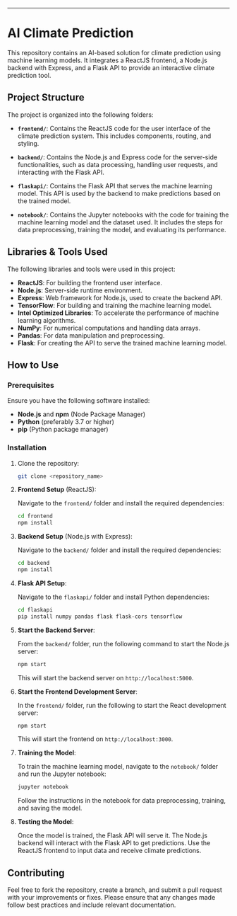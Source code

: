 ---

# AI Climate Prediction

This repository contains an AI-based solution for climate prediction using machine learning models. It integrates a ReactJS frontend, a Node.js backend with Express, and a Flask API to provide an interactive climate prediction tool.

## Project Structure

The project is organized into the following folders:

- **`frontend/`**: Contains the ReactJS code for the user interface of the climate prediction system. This includes components, routing, and styling.
  
- **`backend/`**: Contains the Node.js and Express code for the server-side functionalities, such as data processing, handling user requests, and interacting with the Flask API.

- **`flaskapi/`**: Contains the Flask API that serves the machine learning model. This API is used by the backend to make predictions based on the trained model.

- **`notebook/`**: Contains the Jupyter notebooks with the code for training the machine learning model and the dataset used. It includes the steps for data preprocessing, training the model, and evaluating its performance.

## Libraries & Tools Used

The following libraries and tools were used in this project:

- **ReactJS**: For building the frontend user interface.
- **Node.js**: Server-side runtime environment.
- **Express**: Web framework for Node.js, used to create the backend API.
- **TensorFlow**: For building and training the machine learning model.
- **Intel Optimized Libraries**: To accelerate the performance of machine learning algorithms.
- **NumPy**: For numerical computations and handling data arrays.
- **Pandas**: For data manipulation and preprocessing.
- **Flask**: For creating the API to serve the trained machine learning model.

## How to Use

### Prerequisites

Ensure you have the following software installed:

- **Node.js** and **npm** (Node Package Manager)
- **Python** (preferably 3.7 or higher)
- **pip** (Python package manager)

### Installation

1. Clone the repository:

   ```bash
   git clone <repository_name>
   ```

2. **Frontend Setup** (ReactJS):
   
   Navigate to the `frontend/` folder and install the required dependencies:

   ```bash
   cd frontend
   npm install
   ```

3. **Backend Setup** (Node.js with Express):

   Navigate to the `backend/` folder and install the required dependencies:

   ```bash
   cd backend
   npm install
   ```

4. **Flask API Setup**:

   Navigate to the `flaskapi/` folder and install Python dependencies:

   ```bash
   cd flaskapi
   pip install numpy pandas flask flask-cors tensorflow 
   ```

5. **Start the Backend Server**:

   From the `backend/` folder, run the following command to start the Node.js server:

   ```bash
   npm start
   ```

   This will start the backend server on `http://localhost:5000`.

6. **Start the Frontend Development Server**:

   In the `frontend/` folder, run the following to start the React development server:

   ```bash
   npm start
   ```

   This will start the frontend on `http://localhost:3000`.

7. **Training the Model**:

   To train the machine learning model, navigate to the `notebook/` folder and run the Jupyter notebook:

   ```bash
   jupyter notebook
   ```

   Follow the instructions in the notebook for data preprocessing, training, and saving the model.

8. **Testing the Model**:

   Once the model is trained, the Flask API will serve it. The Node.js backend will interact with the Flask API to get predictions. Use the ReactJS frontend to input data and receive climate predictions.

## Contributing

Feel free to fork the repository, create a branch, and submit a pull request with your improvements or fixes. Please ensure that any changes made follow best practices and include relevant documentation.
